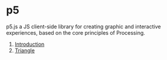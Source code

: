 # p5
p5.js a JS client-side library for creating graphic and interactive experiences, based on the core principles of Processing.

1. <a href="https://www.geeksforgeeks.org/p5-js-introduction/">Introduction</a>
2. <a href="https://www.geeksforgeeks.org/p5-js-triangle-function/">Triangle</a>
